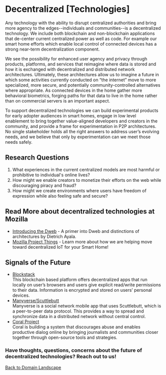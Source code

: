 # Decentralized [Technologies]

Any technology with the ability to disrupt centralized authorities and bring more agency to the edges--individuals and communities--is a decentralized technology. We include both blockchain and non-blockchain applications that de-center current centralized power as well as code. For example our smart home efforts which enable local control of connected devices has a strong near-term decentralization component. 

We see the possibility for enhanced user agency and privacy through products, platforms, and services that reimagine where data is stored and how it is exchanged with decentralized and distributed network architectures. Ultimately, these architectures allow us to imagine a future in which some activities currently conducted on “the internet” move to more specialized, more secure, and potentially community-controlled alternatives where appropriate. As connected devices in the home gather more behavioral biometrics, forging paths for that data to live in the home rather than on commercial servers is an important aspect. 

To support decentralized technologies we can build experimental products for early adopter audiences in smart homes, engage in low level enablement to bring together value-aligned developers and creators in the community, and provide a frame for experimentation in P2P architectures. No single stakeholder holds all the right answers to address user’s evolving needs, and we believe that only by experimentation can we meet those needs safely.

## Research Questions
1. What experiences in the current centralized models are most harmful or prohibitive to individual's online lives?
2. How might we enable creators to monetize their efforts on the web while discouraging piracy and fraud?
3. How might we create environments where users have freedom of expression while also feeling safe and secure?

## Read More about decentralized technologies at Mozilla
* [Introducing the Dweb](https://hacks.mozilla.org/2018/07/introducing-the-d-web/) - A primer into Dweb and distinctions of architectures by Dietrich Ayala.
* [Mozilla Project Things](https://iot.mozilla.org/) - Learn more about how we are helping move toward decentralized IoT for your Smart Home!

## Signals of the Future
* [Blockstack](https://blockstack.org/)
<br>This blockchain based platform offers decentralized apps that run locally on user’s browsers and users give explicit read/write permissions to their data. Information is encrypted and stored on users’ personal devices.
* [Manyverse/Scuttlebutt](https://www.scuttlebutt.nz/) 
<br>Manyverse is a social network mobile app that uses Scuttlebutt, which is a peer-to-peer data protocol. This provides a way to spread and synchronize data in a distributed network without central control.
* [Coral Project](https://coralproject.net/) 
<br>Coral is building a system that discourages abuse and enables productive dialog online by bringing journalists and communities closer together through open-source tools and strategies.



### Have thoughts, questions, concerns about the future of decentralized technologies? Reach out to us!



[Back to Domain Landscape](/landscape)
